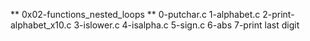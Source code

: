 ** 0x02-functions_nested_loops **
0-putchar.c
1-alphabet.c
2-print-alphabet_x10.c
3-islower.c
4-isalpha.c
5-sign.c
6-abs
7-print last digit

